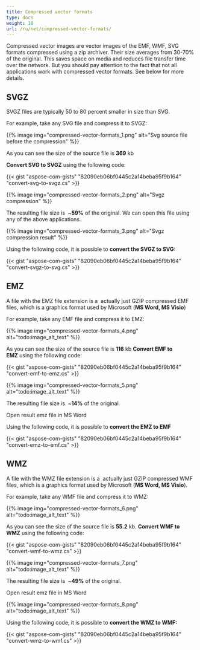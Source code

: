 ```yaml
---
title: Compressed vector formats
type: docs
weight: 10
url: /ru/net/compressed-vector-formats/
---
```


Compressed vector images are vector images of the EMF, WMF, SVG formats compressed using a zip archiver. Their size averages from 30-70% of the original. This saves space on media and reduces file transfer time over the network. But you should pay attention to the fact that not all applications work with compressed vector formats. See below for more details. 
## SVGZ
SVGZ files are typically 50 to 80 percent smaller in size than SVG.

For example, take any SVG file and compress it to SVGZ:

{{% image img="compressed-vector-formats_1.png" alt="Svg source file before the compression" %}}

As you can see the size of the source file is **369** kb

**Convert SVG to SVGZ** using the following code:

{{< gist "aspose-com-gists" "82090eb06bf0445c2a14beba95f9b164" "convert-svg-to-svgz.cs" >}}

{{% image img="compressed-vector-formats_2.png" alt="Svgz compression" %}}

The resulting file size is  ~**59%** of the original.
We can open this file using any of the above applications.

{{% image img="compressed-vector-formats_3.png" alt="Svgz compression result" %}}

Using the following code, it is possible to **convert the SVGZ to SVG:**

{{< gist "aspose-com-gists" "82090eb06bf0445c2a14beba95f9b164" "convert-svgz-to-svg.cs" >}}
## EMZ
A file with the EMZ file extension is a  actually just GZIP compressed EMF files, which is a graphics format used by Microsoft (**MS Word, MS Visio**)

For example, take any EMF file and compress it to EMZ:

{{% image img="compressed-vector-formats_4.png" alt="todo:image_alt_text" %}}

As you can see the size of the source file is **116** kb
**Convert EMF to EMZ** using the following code:

{{< gist "aspose-com-gists" "82090eb06bf0445c2a14beba95f9b164" "convert-emf-to-emz.cs" >}}

{{% image img="compressed-vector-formats_5.png" alt="todo:image_alt_text" %}}

The resulting file size is  ~**14%** of the original.

Open result emz file in MS Word

Using the following code, it is possible to **convert the EMZ to EMF**

{{< gist "aspose-com-gists" "82090eb06bf0445c2a14beba95f9b164" "convert-emz-to-emf.cs" >}}
## WMZ
A file with the WMZ file extension is a  actually just GZIP compressed WMF files, which is a graphics format used by Microsoft (**MS Word, MS Visio**).

For example, take any WMF file and compress it to WMZ:

{{% image img="compressed-vector-formats_6.png" alt="todo:image_alt_text" %}}

As you can see the size of the source file is **55.2** kb. **Convert WMF to WMZ** using the following code:

{{< gist "aspose-com-gists" "82090eb06bf0445c2a14beba95f9b164" "convert-wmf-to-wmz.cs" >}}


{{% image img="compressed-vector-formats_7.png" alt="todo:image_alt_text" %}}


The resulting file size is  ~**49%** of the original.

Open result emz file in MS Word

{{% image img="compressed-vector-formats_8.png" alt="todo:image_alt_text" %}}

Using the following code, it is possible to **convert the WMZ to WMF:**

{{< gist "aspose-com-gists" "82090eb06bf0445c2a14beba95f9b164" "convert-wmz-to-wmf.cs" >}}

